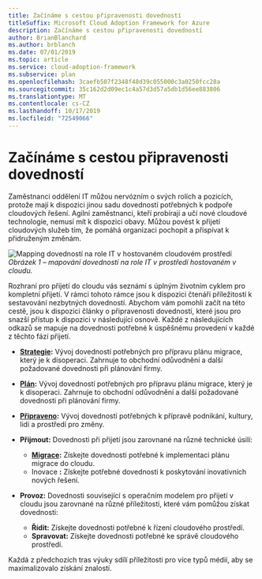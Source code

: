 ```yaml
---
title: Začínáme s cestou připravenosti dovedností
titleSuffix: Microsoft Cloud Adoption Framework for Azure
description: Začínáme s cestou připravenosti dovedností
author: BrianBlanchard
ms.author: brblanch
ms.date: 07/01/2019
ms.topic: article
ms.service: cloud-adoption-framework
ms.subservice: plan
ms.openlocfilehash: 3caefb507f2348f48d39c055000c3a0250fcc28a
ms.sourcegitcommit: 35c162d2d09ec1c4a57d3d57a5db1d56ee883806
ms.translationtype: MT
ms.contentlocale: cs-CZ
ms.lasthandoff: 10/17/2019
ms.locfileid: "72549066"
---
```

# <a name="getting-started-on-a-skills-readiness-path"></a>Začínáme s cestou připravenosti dovedností

Zaměstnanci oddělení IT můžou nervózním o svých rolích a pozicích, protože mají k dispozici jinou sadu dovedností potřebných k podpoře cloudových řešení. Agilní zaměstnanci, kteří probírají a učí nové cloudové technologie, nemusí mít k dispozici obavy. Můžou povést k přijetí cloudových služeb tím, že pomáhá organizaci pochopit a přispívat k přidruženým změnám.

![Mapping dovedností na role IT v hostovaném cloudovém prostředí ](../_images/skills-guidance.png)
*Obrázek 1 – mapování dovedností na role IT v prostředí hostovaném v cloudu.*

Rozhraní pro přijetí do cloudu vás seznámí s úplným životním cyklem pro kompletní přijetí. V rámci tohoto rámce jsou k dispozici čtenáři příležitostí k sestavování nezbytných dovedností. Abychom vám pomohli začít na této cestě, jsou k dispozici články o připravenosti dovedností, které jsou pro snazší přístup k dispozici v následující osnově. Každé z následujících odkazů se mapuje na dovednosti potřebné k úspěšnému provedení v každé z těchto fází přijetí.

- **[Strategie](../strategy/suggested-skills.md):** Vývoj dovedností potřebných pro přípravu plánu migrace, který je k disoperaci. Zahrnuje to obchodní odůvodnění a další požadované dovednosti při plánování firmy.
- **[Plán](./suggested-skills.md):** Vývoj dovedností potřebných pro přípravu plánu migrace, který je k disoperaci. Zahrnuje to obchodní odůvodnění a další požadované dovednosti při plánování firmy.
- **[Připraveno](../ready/suggested-skills.md):** Vývoj dovedností potřebných k přípravě podnikání, kultury, lidí a prostředí pro změny.

- **Přijmout:** Dovednosti při přijetí jsou zarovnané na různé technické úsilí:
  - **[Migrace](../migrate/expanded-scope/suggested-skills.md):** Získejte dovednosti potřebné k implementaci plánu migrace do cloudu.
  - Inovace **:** Získejte potřebné dovednosti k poskytování inovativních nových řešení.

- **Provoz:** Dovednosti související s operačním modelem pro přijetí v cloudu jsou zarovnané na různé příležitosti, které vám pomůžou získat dovednosti:
  - **Řídit:** Získejte dovednosti potřebné k řízení cloudového prostředí.
  - **Spravovat:** Získejte dovednosti potřebné ke správě cloudového prostředí.

Každá z předchozích tras výuky sdílí příležitosti pro více typů médií, aby se maximalizovalo získání znalostí.
